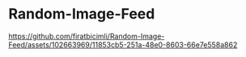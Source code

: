 # Random-Image-Feed

https://github.com/firatbicimli/Random-Image-Feed/assets/102663969/11853cb5-251a-48e0-8603-66e7e558a862

